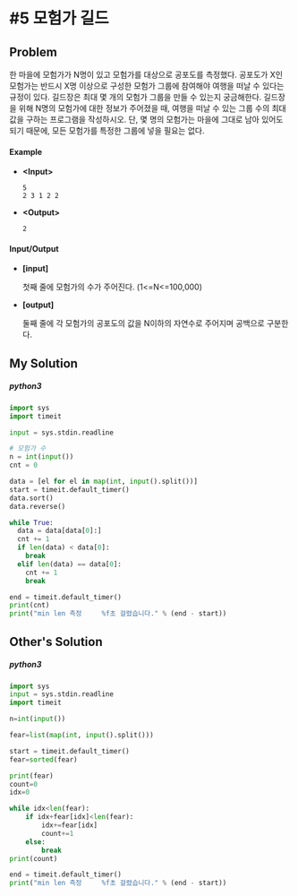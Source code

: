 # #5 모험가 길드

## Problem

한 마을에 모험가가 N명이 있고 모험가를 대상으로 공포도를 측정했다. 공포도가 X인 모험가는 반드시 X명 이상으로 구성한 모험가 그룹에 참여해야 여행을 떠날 수 있다는 규정이 있다. 길드장은 최대 몇 개의 모험가 그룹을 만들 수 있는지 궁금해한다. 길드장을 위해 N명의 모험가에 대한 정보가 주어졌을 때, 여행을 떠날 수 있는 그룹 수의 최대값을 구하는 프로그램을 작성하시오. 단, 몇 명의 모험가는 마을에 그대로 남아 있어도 되기 때문에, 모든 모험가를 특정한 그룹에 넣을 필요는 없다.



#### 	Example

- **\<Input>**

  ```
  5
  2 3 1 2 2
  ```

- **\<Output>**

  ```
  2
  ```

  


#### 	Input/Output

- **[input]**

  첫째 줄에 모험가의 수가 주어진다. (1<=N<=100,000)

- **[output]**

  둘째 줄에 각 모험가의 공포도의 값을 N이하의 자연수로 주어지며 공백으로 구분한다.

  

## My Solution

##### python3

```python
import sys
import timeit

input = sys.stdin.readline 

# 모험가 수
n = int(input())
cnt = 0

data = [el for el in map(int, input().split())]
start = timeit.default_timer()
data.sort()
data.reverse()

while True:
  data = data[data[0]:]
  cnt += 1
  if len(data) < data[0]:
    break
  elif len(data) == data[0]:
    cnt += 1
    break

end = timeit.default_timer()
print(cnt)
print("min len 측정     %f초 걸렸습니다." % (end - start))
```



## Other's Solution

##### python3

```python
import sys
input = sys.stdin.readline
import timeit

n=int(input())

fear=list(map(int, input().split()))

start = timeit.default_timer()
fear=sorted(fear)

print(fear)
count=0
idx=0

while idx<len(fear):
    if idx+fear[idx]<len(fear):
        idx+=fear[idx]
        count+=1
    else:
        break
print(count)

end = timeit.default_timer()
print("min len 측정     %f초 걸렸습니다." % (end - start))
```

